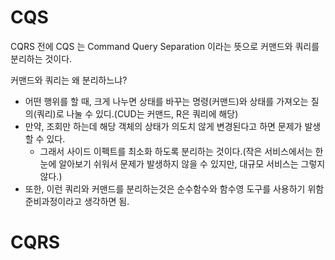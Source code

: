 # CQS
CQRS 전에 CQS 는 Command Query Separation 이라는 뜻으로 커맨드와 쿼리를 분리하는 것이다.

커맨드와 쿼리는 왜 분리하느냐?
- 어떤 행위를 할 때, 크게 나누면 상태를 바꾸는 명령(커맨드)와 상태를 가져오는 질의(쿼리)로 나눌 수 있디.(CUD는 커맨드, R은 쿼리에 해당)
- 만약, 조회만 하는데 해당 객체의 상태가 의도치 않게 변경된다고 하면 문제가 발생할 수 있다.
  - 그래서 사이드 이펙트를 최소화 하도록 분리하는 것이다.(작은 서비스에서는 한눈에 알아보기 쉬워서 문제가 발생하지 않을 수 있지만, 대규모 서비스는 그렇지 않다.)
- 또한, 이런 쿼리와 커맨드를 분리하는것은 순수함수와 함수영 도구를 사용하기 위함 준비과정이라고 생각하면 됨.

# CQRS
